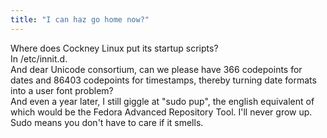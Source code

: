 ```yaml
---
title: "I can haz go home now?"
---
```


<p>Where does Cockney Linux put its startup scripts?
<br/>
<lj-cut>
In /etc/innit.d.
</lj-cut>
<br/>
And dear Unicode consortium, can we please have 366 codepoints for dates and 86403 codepoints for timestamps, thereby turning date formats into a user font problem?
<br/>
And even a year later, I still giggle at "sudo pup", the english equivalent of which would be the Fedora Advanced Repository Tool. I'll never grow up. Sudo means you don't have to care if it smells.</p>
